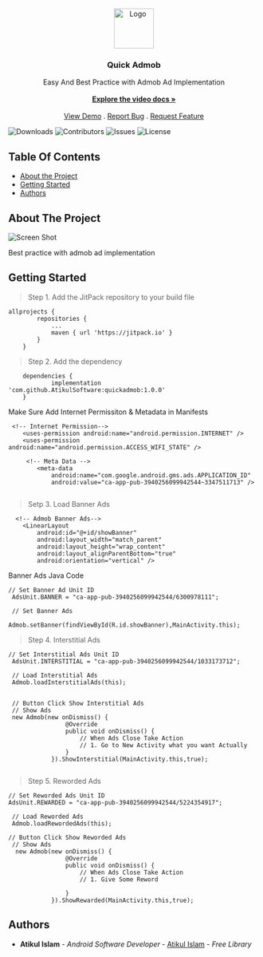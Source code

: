 <br/>
<p align="center">
  <a href="https://github.com/AtikulSoftware/quickadmob">
    <img src="https://avatars.githubusercontent.com/u/111883800?v=4" alt="Logo" width="80" height="80">
  </a>

  <h3 align="center">Quick Admob</h3>

  <p align="center">
    Easy And Best Practice with Admob Ad Implementation
    <br/>
    <br/>
    <a href="https://youtu.be/i9f_-exXbpw"><strong>Explore the video docs »</strong></a>
    <br/>
    <br/>
    <a href="https://github.com/AtikulSoftware/quickadmob">View Demo</a>
    .
    <a href="https://github.com/AtikulSoftware/quickadmob/issues">Report Bug</a>
    .
    <a href="https://github.com/AtikulSoftware/quickadmob/issues">Request Feature</a>
  </p>
</p>

![Downloads](https://img.shields.io/github/downloads/AtikulSoftware/quickadmob/total) ![Contributors](https://img.shields.io/github/contributors/AtikulSoftware/quickadmob?color=dark-green) ![Issues](https://img.shields.io/github/issues/AtikulSoftware/quickadmob) ![License](https://img.shields.io/github/license/AtikulSoftware/quickadmob) 



## Table Of Contents

* [About the Project](#about-the-project)
* [Getting Started](#getting-started)
* [Authors](#authors)

## About The Project

![Screen Shot](https://avatars.githubusercontent.com/u/111883800?v=4)

Best practice with admob ad implementation 

## Getting Started

> Step 1. Add the JitPack repository to your build file 
```
allprojects {
		repositories {
			...
			maven { url 'https://jitpack.io' }
		}
	}
```

> Step 2. Add the dependency
```
	dependencies {
	        implementation 'com.github.AtikulSoftware:quickadmob:1.0.0'
	}
```

Make Sure Add Internet Permissiton & Metadata in Manifests
```
 <!-- Internet Permission-->
    <uses-permission android:name="android.permission.INTERNET" />
    <uses-permission android:name="android.permission.ACCESS_WIFI_STATE" />
    
     <!-- Meta Data -->
        <meta-data
            android:name="com.google.android.gms.ads.APPLICATION_ID"
            android:value="ca-app-pub-3940256099942544~3347511713" />
    
```

> Setp 3. Load Banner Ads
```
  <!-- Admob Banner Ads-->
    <LinearLayout
        android:id="@+id/showBanner"
        android:layout_width="match_parent"
        android:layout_height="wrap_content"
        android:layout_alignParentBottom="true"
        android:orientation="vertical" />
```
Banner Ads Java Code
```
// Set Banner Ad Unit ID
 AdsUnit.BANNER = "ca-app-pub-3940256099942544/6300978111";

 // Set Banner Ads
        Admob.setBanner(findViewById(R.id.showBanner),MainActivity.this);
```

> Step 4. Interstitial Ads
```
// Set Interstitial Ads Unit ID
 AdsUnit.INTERSTITIAL = "ca-app-pub-3940256099942544/1033173712";
 
 // Load Interstitial Ads
 Admob.loadInterstitialAds(this);
 
 
 // Button Click Show Interstitial Ads
 // Show Ads
 new Admob(new onDismiss() {
                @Override
                public void onDismiss() {
                    // When Ads Close Take Action
                    // 1. Go to New Activity what you want Actually
                }
            }).ShowInterstitial(MainActivity.this,true);
 
 ```
 
 > Step 5. Reworded Ads
```
// Set Reworded Ads Unit ID
AdsUnit.REWARDED = "ca-app-pub-3940256099942544/5224354917";

 // Load Reworded Ads
 Admob.loadRewordedAds(this);

// Button Click Show Reworded Ads
 // Show Ads
  new Admob(new onDismiss() {
                @Override
                public void onDismiss() {
                    // When Ads Close Take Action
                    // 1. Give Some Reword

                }
            }).ShowRewarded(MainActivity.this,true);
```
## Authors

* **Atikul Islam** - *Android Software Developer* - [Atikul Islam](https://github.com/AtikulSoftware) - *Free Library*
